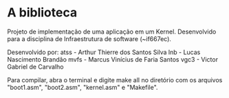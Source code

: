 # A biblioteca
Projeto de implementação de uma aplicação em um Kernel. Desenvolvido para a disciplina de Infraestrutura de software (~if667ec).

Desenvolvido por:
	atss - Arthur Thierre dos Santos Silva
	lnb - Lucas Nascimento Brandão
	mvfs - Marcus Vinícius de Faria Santos
	vgc3 - Victor Gabriel de Carvalho

Para compilar, abra o terminal e digite make all no diretório com os arquivos "boot1.asm", "boot2.asm", "kernel.asm" e "Makefile".
